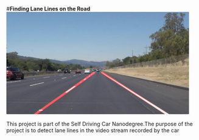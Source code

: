 #**Finding Lane Lines on the Road** 
<img src="laneLines_thirdPass.jpg" width="480" alt="Combined Image" />

This project is part of the Self Driving Car Nanodegree.The purpose of the project is to detect lane lines in the video stream recorded by the car



